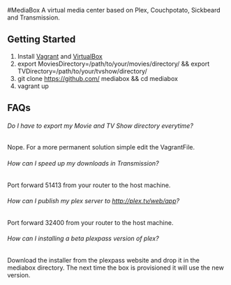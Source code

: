 #MediaBox
A virtual media center based on Plex, Couchpotato, Sickbeard and Transmission.

## Getting Started
1. Install [Vagrant](http://www.vagrantup.com/) and [VirtualBox](https://www.virtualbox.org/)
1. export MoviesDirectory=/path/to/your/movies/directory/ && export TVDirectory=/path/to/your/tvshow/directory/
1. git clone https://github.com/<path to this repo> mediabox && cd mediabox
1. vagrant up

## FAQs
###### Do I have to export my Movie and TV Show directory everytime?
Nope. For a more permanent solution simple edit the VagrantFile.

###### How can I speed up my downloads in Transmission?
Port forward 51413 from your router to the host machine.

###### How can I publish my plex server to http://plex.tv/web/app?
Port forward 32400 from your router to the host machine.

###### How can I installing a beta plexpass version of plex?
Download the installer from the plexpass website and drop it in the mediabox directory. The next time the box is provisioned it will use the new version.
